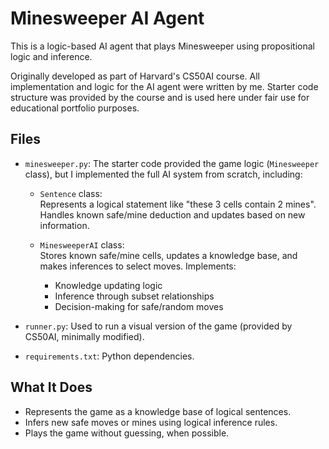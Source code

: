 # Minesweeper AI Agent

This is a logic-based AI agent that plays Minesweeper using propositional logic and inference.

Originally developed as part of Harvard's CS50AI course. All implementation and logic for the AI agent were written by me. Starter code structure was provided by the course and is used here under fair use for educational portfolio purposes.

## Files

- `minesweeper.py`: The starter code provided the game logic (`Minesweeper` class), but I implemented the full AI system from scratch, including:

  - `Sentence` class:  
    Represents a logical statement like "these 3 cells contain 2 mines". Handles known safe/mine deduction and updates based on new information.

  - `MinesweeperAI` class:  
    Stores known safe/mine cells, updates a knowledge base, and makes inferences to select moves. Implements:
    - Knowledge updating logic
    - Inference through subset relationships
    - Decision-making for safe/random moves

- `runner.py`: Used to run a visual version of the game (provided by CS50AI, minimally modified).
- `requirements.txt`: Python dependencies.

## What It Does

- Represents the game as a knowledge base of logical sentences.
- Infers new safe moves or mines using logical inference rules.
- Plays the game without guessing, when possible.
